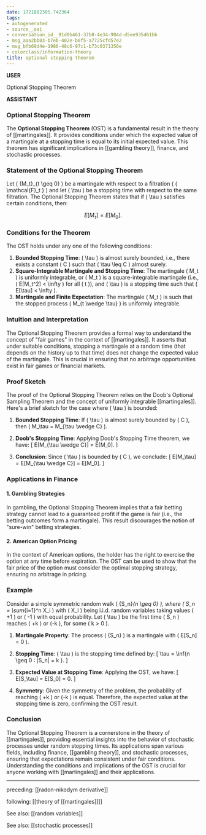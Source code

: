 ```yaml
---
date: 1721882305.742364
tags:
- autogenerated
- source__oai
- conversation_id__91d0b461-37b0-4e34-904d-d5ee935d61bb
- msg_aaa2bb03-b7eb-402e-b6f5-a7725cfd57e2
- msg_bfb69d4e-1986-48c6-97c1-b73c0371356e
- colorclass/information-theory
title: optional stopping theorem
---
```


**USER**

Optional Stopping Theorem


**ASSISTANT**

### Optional Stopping Theorem

The **Optional Stopping Theorem** (OST) is a fundamental result in the theory of [[martingales]]. It provides conditions under which the expected value of a martingale at a stopping time is equal to its initial expected value. This theorem has significant implications in [[gambling theory]], finance, and stochastic processes.

### Statement of the Optional Stopping Theorem

Let \( \{M_t\}_{t \geq 0} \) be a martingale with respect to a filtration \( \{ \mathcal{F}_t \} \) and let \( \tau \) be a stopping time with respect to the same filtration. The Optional Stopping Theorem states that if \( \tau \) satisfies certain conditions, then:

$$
E[M_\tau] = E[M_0].
$$

### Conditions for the Theorem

The OST holds under any one of the following conditions:

1. **Bounded Stopping Time**: \( \tau \) is almost surely bounded, i.e., there exists a constant \( C \) such that \( \tau \leq C \) almost surely.
2. **Square-Integrable Martingale and Stopping Time**: The martingale \( M_t \) is uniformly integrable, or \( M_t \) is a square-integrable martingale (i.e., \( E[M_t^2] < \infty \) for all \( t \)), and \( \tau \) is a stopping time such that \( E[\tau] < \infty \).
3. **Martingale and Finite Expectation**: The martingale \( M_t \) is such that the stopped process \( M_{t \wedge \tau} \) is uniformly integrable.

### Intuition and Interpretation

The Optional Stopping Theorem provides a formal way to understand the concept of "fair games" in the context of [[martingales]]. It asserts that under suitable conditions, stopping a martingale at a random time (that depends on the history up to that time) does not change the expected value of the martingale. This is crucial in ensuring that no arbitrage opportunities exist in fair games or financial markets.

### Proof Sketch

The proof of the Optional Stopping Theorem relies on the Doob's Optional Sampling Theorem and the concept of uniformly integrable [[martingales]]. Here's a brief sketch for the case where \( \tau \) is bounded:

1. **Bounded Stopping Time**: If \( \tau \) is almost surely bounded by \( C \), then \( M_\tau = M_{\tau \wedge C} \).

2. **Doob's Stopping Time**: Applying Doob's Stopping Time theorem, we have:
   \[
   E[M_{\tau \wedge C}] = E[M_0].
   \]

3. **Conclusion**: Since \( \tau \) is bounded by \( C \), we conclude:
   \[
   E[M_\tau] = E[M_{\tau \wedge C}] = E[M_0].
   \]

### Applications in Finance

#### 1. **Gambling Strategies**

In gambling, the Optional Stopping Theorem implies that a fair betting strategy cannot lead to a guaranteed profit if the game is fair (i.e., the betting outcomes form a martingale). This result discourages the notion of "sure-win" betting strategies.

#### 2. **American Option Pricing**

In the context of American options, the holder has the right to exercise the option at any time before expiration. The OST can be used to show that the fair price of the option must consider the optimal stopping strategy, ensuring no arbitrage in pricing.

### Example

Consider a simple symmetric random walk \( \{S_n\}_{n \geq 0} \), where \( S_n = \sum_{i=1}^n X_i \) with \( X_i \) being i.i.d. random variables taking values \( +1 \) or \( -1 \) with equal probability. Let \( \tau \) be the first time \( S_n \) reaches \( +k \) or \(-k \), for some \( k > 0 \).

1. **Martingale Property**: The process \( \{S_n\} \) is a martingale with \( E[S_n] = 0 \).

2. **Stopping Time**: \( \tau \) is the stopping time defined by:
   \[
   \tau = \inf\{n \geq 0 : |S_n| = k \}.
   \]

3. **Expected Value at Stopping Time**: Applying the OST, we have:
   \[
   E[S_\tau] = E[S_0] = 0.
   \]

4. **Symmetry**: Given the symmetry of the problem, the probability of reaching \( +k \) or \(-k \) is equal. Therefore, the expected value at the stopping time is zero, confirming the OST result.

### Conclusion

The Optional Stopping Theorem is a cornerstone in the theory of [[martingales]], providing essential insights into the behavior of stochastic processes under random stopping times. Its applications span various fields, including finance, [[gambling theory]], and stochastic processes, ensuring that expectations remain consistent under fair conditions. Understanding the conditions and implications of the OST is crucial for anyone working with [[martingales]] and their applications.


---

preceding: [[radon-nikodym derivative]]  


following: [[theory of [[martingales]]]]

See also: [[random variables]]


See also: [[stochastic processes]]